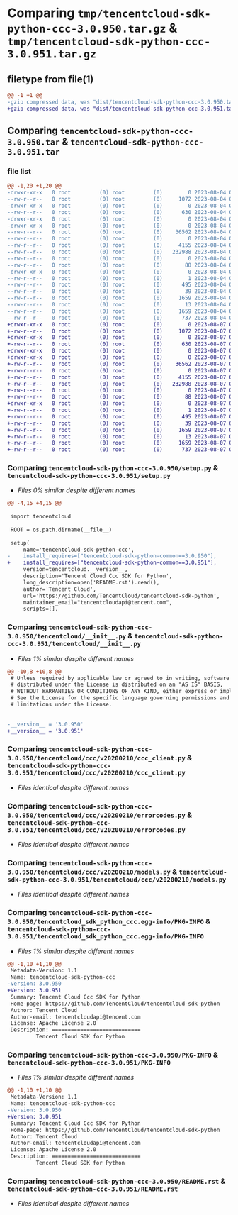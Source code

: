 # Comparing `tmp/tencentcloud-sdk-python-ccc-3.0.950.tar.gz` & `tmp/tencentcloud-sdk-python-ccc-3.0.951.tar.gz`

## filetype from file(1)

```diff
@@ -1 +1 @@
-gzip compressed data, was "dist/tencentcloud-sdk-python-ccc-3.0.950.tar", last modified: Fri Aug  4 00:21:30 2023, max compression
+gzip compressed data, was "dist/tencentcloud-sdk-python-ccc-3.0.951.tar", last modified: Mon Aug  7 00:21:21 2023, max compression
```

## Comparing `tencentcloud-sdk-python-ccc-3.0.950.tar` & `tencentcloud-sdk-python-ccc-3.0.951.tar`

### file list

```diff
@@ -1,20 +1,20 @@
-drwxr-xr-x   0 root         (0) root         (0)        0 2023-08-04 00:21:30.000000 tencentcloud-sdk-python-ccc-3.0.950/
--rw-r--r--   0 root         (0) root         (0)     1072 2023-08-04 00:21:30.000000 tencentcloud-sdk-python-ccc-3.0.950/setup.py
-drwxr-xr-x   0 root         (0) root         (0)        0 2023-08-04 00:21:30.000000 tencentcloud-sdk-python-ccc-3.0.950/tencentcloud/
--rw-r--r--   0 root         (0) root         (0)      630 2023-08-04 00:21:30.000000 tencentcloud-sdk-python-ccc-3.0.950/tencentcloud/__init__.py
-drwxr-xr-x   0 root         (0) root         (0)        0 2023-08-04 00:21:30.000000 tencentcloud-sdk-python-ccc-3.0.950/tencentcloud/ccc/
-drwxr-xr-x   0 root         (0) root         (0)        0 2023-08-04 00:21:30.000000 tencentcloud-sdk-python-ccc-3.0.950/tencentcloud/ccc/v20200210/
--rw-r--r--   0 root         (0) root         (0)    36562 2023-08-04 00:21:30.000000 tencentcloud-sdk-python-ccc-3.0.950/tencentcloud/ccc/v20200210/ccc_client.py
--rw-r--r--   0 root         (0) root         (0)        0 2023-08-04 00:21:30.000000 tencentcloud-sdk-python-ccc-3.0.950/tencentcloud/ccc/v20200210/__init__.py
--rw-r--r--   0 root         (0) root         (0)     4155 2023-08-04 00:21:30.000000 tencentcloud-sdk-python-ccc-3.0.950/tencentcloud/ccc/v20200210/errorcodes.py
--rw-r--r--   0 root         (0) root         (0)   232988 2023-08-04 00:21:30.000000 tencentcloud-sdk-python-ccc-3.0.950/tencentcloud/ccc/v20200210/models.py
--rw-r--r--   0 root         (0) root         (0)        0 2023-08-04 00:21:30.000000 tencentcloud-sdk-python-ccc-3.0.950/tencentcloud/ccc/__init__.py
--rw-r--r--   0 root         (0) root         (0)       88 2023-08-04 00:21:30.000000 tencentcloud-sdk-python-ccc-3.0.950/setup.cfg
-drwxr-xr-x   0 root         (0) root         (0)        0 2023-08-04 00:21:30.000000 tencentcloud-sdk-python-ccc-3.0.950/tencentcloud_sdk_python_ccc.egg-info/
--rw-r--r--   0 root         (0) root         (0)        1 2023-08-04 00:21:30.000000 tencentcloud-sdk-python-ccc-3.0.950/tencentcloud_sdk_python_ccc.egg-info/dependency_links.txt
--rw-r--r--   0 root         (0) root         (0)      495 2023-08-04 00:21:30.000000 tencentcloud-sdk-python-ccc-3.0.950/tencentcloud_sdk_python_ccc.egg-info/SOURCES.txt
--rw-r--r--   0 root         (0) root         (0)       39 2023-08-04 00:21:30.000000 tencentcloud-sdk-python-ccc-3.0.950/tencentcloud_sdk_python_ccc.egg-info/requires.txt
--rw-r--r--   0 root         (0) root         (0)     1659 2023-08-04 00:21:30.000000 tencentcloud-sdk-python-ccc-3.0.950/tencentcloud_sdk_python_ccc.egg-info/PKG-INFO
--rw-r--r--   0 root         (0) root         (0)       13 2023-08-04 00:21:30.000000 tencentcloud-sdk-python-ccc-3.0.950/tencentcloud_sdk_python_ccc.egg-info/top_level.txt
--rw-r--r--   0 root         (0) root         (0)     1659 2023-08-04 00:21:30.000000 tencentcloud-sdk-python-ccc-3.0.950/PKG-INFO
--rw-r--r--   0 root         (0) root         (0)      737 2023-08-04 00:21:30.000000 tencentcloud-sdk-python-ccc-3.0.950/README.rst
+drwxr-xr-x   0 root         (0) root         (0)        0 2023-08-07 00:21:21.000000 tencentcloud-sdk-python-ccc-3.0.951/
+-rw-r--r--   0 root         (0) root         (0)     1072 2023-08-07 00:21:21.000000 tencentcloud-sdk-python-ccc-3.0.951/setup.py
+drwxr-xr-x   0 root         (0) root         (0)        0 2023-08-07 00:21:21.000000 tencentcloud-sdk-python-ccc-3.0.951/tencentcloud/
+-rw-r--r--   0 root         (0) root         (0)      630 2023-08-07 00:21:21.000000 tencentcloud-sdk-python-ccc-3.0.951/tencentcloud/__init__.py
+drwxr-xr-x   0 root         (0) root         (0)        0 2023-08-07 00:21:21.000000 tencentcloud-sdk-python-ccc-3.0.951/tencentcloud/ccc/
+drwxr-xr-x   0 root         (0) root         (0)        0 2023-08-07 00:21:21.000000 tencentcloud-sdk-python-ccc-3.0.951/tencentcloud/ccc/v20200210/
+-rw-r--r--   0 root         (0) root         (0)    36562 2023-08-07 00:21:21.000000 tencentcloud-sdk-python-ccc-3.0.951/tencentcloud/ccc/v20200210/ccc_client.py
+-rw-r--r--   0 root         (0) root         (0)        0 2023-08-07 00:21:21.000000 tencentcloud-sdk-python-ccc-3.0.951/tencentcloud/ccc/v20200210/__init__.py
+-rw-r--r--   0 root         (0) root         (0)     4155 2023-08-07 00:21:21.000000 tencentcloud-sdk-python-ccc-3.0.951/tencentcloud/ccc/v20200210/errorcodes.py
+-rw-r--r--   0 root         (0) root         (0)   232988 2023-08-07 00:21:21.000000 tencentcloud-sdk-python-ccc-3.0.951/tencentcloud/ccc/v20200210/models.py
+-rw-r--r--   0 root         (0) root         (0)        0 2023-08-07 00:21:21.000000 tencentcloud-sdk-python-ccc-3.0.951/tencentcloud/ccc/__init__.py
+-rw-r--r--   0 root         (0) root         (0)       88 2023-08-07 00:21:21.000000 tencentcloud-sdk-python-ccc-3.0.951/setup.cfg
+drwxr-xr-x   0 root         (0) root         (0)        0 2023-08-07 00:21:21.000000 tencentcloud-sdk-python-ccc-3.0.951/tencentcloud_sdk_python_ccc.egg-info/
+-rw-r--r--   0 root         (0) root         (0)        1 2023-08-07 00:21:21.000000 tencentcloud-sdk-python-ccc-3.0.951/tencentcloud_sdk_python_ccc.egg-info/dependency_links.txt
+-rw-r--r--   0 root         (0) root         (0)      495 2023-08-07 00:21:21.000000 tencentcloud-sdk-python-ccc-3.0.951/tencentcloud_sdk_python_ccc.egg-info/SOURCES.txt
+-rw-r--r--   0 root         (0) root         (0)       39 2023-08-07 00:21:21.000000 tencentcloud-sdk-python-ccc-3.0.951/tencentcloud_sdk_python_ccc.egg-info/requires.txt
+-rw-r--r--   0 root         (0) root         (0)     1659 2023-08-07 00:21:21.000000 tencentcloud-sdk-python-ccc-3.0.951/tencentcloud_sdk_python_ccc.egg-info/PKG-INFO
+-rw-r--r--   0 root         (0) root         (0)       13 2023-08-07 00:21:21.000000 tencentcloud-sdk-python-ccc-3.0.951/tencentcloud_sdk_python_ccc.egg-info/top_level.txt
+-rw-r--r--   0 root         (0) root         (0)     1659 2023-08-07 00:21:21.000000 tencentcloud-sdk-python-ccc-3.0.951/PKG-INFO
+-rw-r--r--   0 root         (0) root         (0)      737 2023-08-07 00:21:21.000000 tencentcloud-sdk-python-ccc-3.0.951/README.rst
```

### Comparing `tencentcloud-sdk-python-ccc-3.0.950/setup.py` & `tencentcloud-sdk-python-ccc-3.0.951/setup.py`

 * *Files 0% similar despite different names*

```diff
@@ -4,15 +4,15 @@
 
 import tencentcloud
 
 ROOT = os.path.dirname(__file__)
 
 setup(
     name='tencentcloud-sdk-python-ccc',
-    install_requires=["tencentcloud-sdk-python-common==3.0.950"],
+    install_requires=["tencentcloud-sdk-python-common==3.0.951"],
     version=tencentcloud.__version__,
     description='Tencent Cloud Ccc SDK for Python',
     long_description=open('README.rst').read(),
     author='Tencent Cloud',
     url='https://github.com/TencentCloud/tencentcloud-sdk-python',
     maintainer_email="tencentcloudapi@tencent.com",
     scripts=[],
```

### Comparing `tencentcloud-sdk-python-ccc-3.0.950/tencentcloud/__init__.py` & `tencentcloud-sdk-python-ccc-3.0.951/tencentcloud/__init__.py`

 * *Files 1% similar despite different names*

```diff
@@ -10,8 +10,8 @@
 # Unless required by applicable law or agreed to in writing, software
 # distributed under the License is distributed on an "AS IS" BASIS,
 # WITHOUT WARRANTIES OR CONDITIONS OF ANY KIND, either express or implied.
 # See the License for the specific language governing permissions and
 # limitations under the License.
 
 
-__version__ = '3.0.950'
+__version__ = '3.0.951'
```

### Comparing `tencentcloud-sdk-python-ccc-3.0.950/tencentcloud/ccc/v20200210/ccc_client.py` & `tencentcloud-sdk-python-ccc-3.0.951/tencentcloud/ccc/v20200210/ccc_client.py`

 * *Files identical despite different names*

### Comparing `tencentcloud-sdk-python-ccc-3.0.950/tencentcloud/ccc/v20200210/errorcodes.py` & `tencentcloud-sdk-python-ccc-3.0.951/tencentcloud/ccc/v20200210/errorcodes.py`

 * *Files identical despite different names*

### Comparing `tencentcloud-sdk-python-ccc-3.0.950/tencentcloud/ccc/v20200210/models.py` & `tencentcloud-sdk-python-ccc-3.0.951/tencentcloud/ccc/v20200210/models.py`

 * *Files identical despite different names*

### Comparing `tencentcloud-sdk-python-ccc-3.0.950/tencentcloud_sdk_python_ccc.egg-info/PKG-INFO` & `tencentcloud-sdk-python-ccc-3.0.951/tencentcloud_sdk_python_ccc.egg-info/PKG-INFO`

 * *Files 1% similar despite different names*

```diff
@@ -1,10 +1,10 @@
 Metadata-Version: 1.1
 Name: tencentcloud-sdk-python-ccc
-Version: 3.0.950
+Version: 3.0.951
 Summary: Tencent Cloud Ccc SDK for Python
 Home-page: https://github.com/TencentCloud/tencentcloud-sdk-python
 Author: Tencent Cloud
 Author-email: tencentcloudapi@tencent.com
 License: Apache License 2.0
 Description: ============================
         Tencent Cloud SDK for Python
```

### Comparing `tencentcloud-sdk-python-ccc-3.0.950/PKG-INFO` & `tencentcloud-sdk-python-ccc-3.0.951/PKG-INFO`

 * *Files 1% similar despite different names*

```diff
@@ -1,10 +1,10 @@
 Metadata-Version: 1.1
 Name: tencentcloud-sdk-python-ccc
-Version: 3.0.950
+Version: 3.0.951
 Summary: Tencent Cloud Ccc SDK for Python
 Home-page: https://github.com/TencentCloud/tencentcloud-sdk-python
 Author: Tencent Cloud
 Author-email: tencentcloudapi@tencent.com
 License: Apache License 2.0
 Description: ============================
         Tencent Cloud SDK for Python
```

### Comparing `tencentcloud-sdk-python-ccc-3.0.950/README.rst` & `tencentcloud-sdk-python-ccc-3.0.951/README.rst`

 * *Files identical despite different names*

